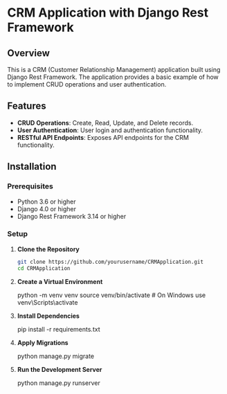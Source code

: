 # CRM Application with Django Rest Framework

## Overview

This is a CRM (Customer Relationship Management) application built using Django Rest Framework. The application provides a basic example of how to implement CRUD operations and user authentication.

## Features

- **CRUD Operations**: Create, Read, Update, and Delete records.
- **User Authentication**: User login and authentication functionality.
- **RESTful API Endpoints**: Exposes API endpoints for the CRM functionality.

## Installation

### Prerequisites

- Python 3.6 or higher
- Django 4.0 or higher
- Django Rest Framework 3.14 or higher

### Setup

1. **Clone the Repository**

   ```bash
   git clone https://github.com/yourusername/CRMApplication.git
   cd CRMApplication

2. **Create a Virtual Environment**

    python -m venv venv source venv/bin/activate # On Windows use venv\Scripts\activate

3. **Install Dependencies**

    pip install -r requirements.txt

4. **Apply Migrations**

    python manage.py migrate

5. **Run the Development Server**

    python manage.py runserver
